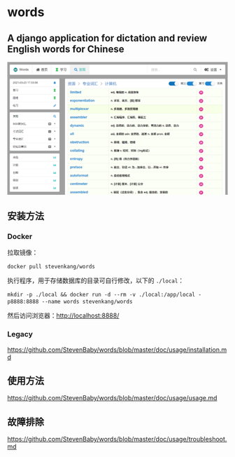 # words

## A django application for dictation and review English words for Chinese

![](./doc/snapshot.jpg)

## 安装方法

### Docker

拉取镜像：

    docker pull stevenkang/words

执行程序，用于存储数据库的目录可自行修改，以下的 `./local`：

    mkdir -p ./local && docker run -d --rm -v ./local:/app/local -p8888:8888 --name words stevenkang/words

然后访问浏览器：<http://localhost:8888/>

### Legacy

<https://github.com/StevenBaby/words/blob/master/doc/usage/installation.md>

## 使用方法

<https://github.com/StevenBaby/words/blob/master/doc/usage/usage.md>

## 故障排除

<https://github.com/StevenBaby/words/blob/master/doc/usage/troubleshoot.md>